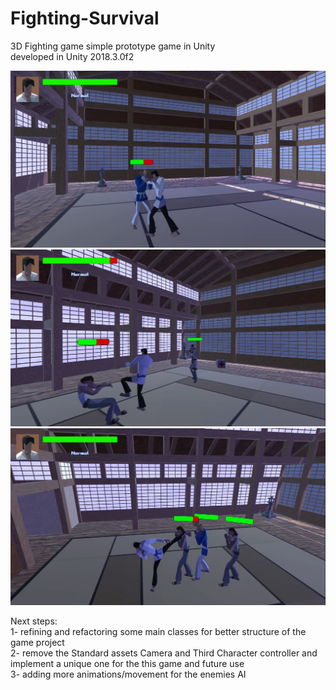 # Fighting-Survival
3D Fighting game simple prototype  game  in Unity <br>
developed in Unity 2018.3.0f2 <br>

<img src="Fighting-Survival/Assets/Screenshots/hit.png" width = 900>

<img src="Fighting-Survival/Assets/Screenshots/hit3.png" width = 900>

<img src="Fighting-Survival/Assets/Screenshots/hit4.png" width = 900>


Next steps:<br>
1- refining and refactoring some main classes for better structure of the game project<br>
2- remove the Standard assets Camera and Third Character controller and implement a unique one for the this game and future use<br>
3- adding more animations/movement for the enemies AI<br>
